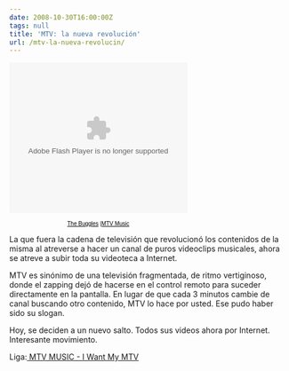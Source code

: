 ```yaml
---
date: 2008-10-30T16:00:00Z
tags: null
title: 'MTV: la nueva revolución'
url: /mtv-la-nueva-revolucin/
---
```


<embed src="https://media.mtvnservices.com/mgid:uma:video:mtvmusic.com:18123" type="application/x-shockwave-flash" flashvars="dist=http://www.mtvmusic.com" allowfullscreen="true" allowscriptaccess="never" height="271" width="320"></embed><div style="margin: 0pt; text-align: center; width: 320px; font-family: Arial,sans-serif; font-size: 10px;"><a style="color: rgb(0, 0, 0);" href="https://www.mtv.com/music/artist/buggles/artist.jhtml">The Buggles</a> |<a style="color: rgb(0, 0, 0);" href="http://www.mtvmusic.com/">MTV Music</a></div>La que fuera la cadena de televisión que revolucionó los contenidos de la misma al atreverse a hacer un canal de puros videoclips musicales, ahora se atreve a subir toda su videoteca a Internet.MTV es sinónimo de una televisión fragmentada, de ritmo vertiginoso, donde el zapping dejó de hacerse en el control remoto para suceder directamente en la pantalla. En lugar de que cada 3 minutos cambie de canal buscando otro contenido, MTV lo hace por usted. Ese pudo haber sido su slogan.Hoy, se deciden a un nuevo salto. Todos sus videos ahora por Internet. Interesante movimiento.Liga:<a href="http://www.mtvmusic.com/"> MTV MUSIC - I Want My MTV</a>